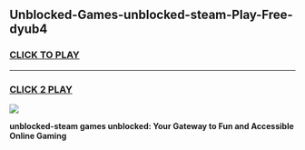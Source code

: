 
## Unblocked-Games-unblocked-steam-Play-Free-dyub4
<h3>
<a href="https://premium76.site?title=unblocked-steam&ref=20M">CLICK TO PLAY</a></h3>
<hr>

<h3>
<a href="https://premium76.site?title=unblocked-steam&ref=20M">CLICK 2 PLAY</a>
  
</h3>

<a href="https://premium76.site?title=unblocked-steam&ref=19M"><img src="https://clearcache.store/games.png"></a>


**unblocked-steam games unblocked: Your Gateway to Fun and Accessible Online Gaming**
